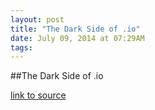 ```yaml
---
layout: post
title: "The Dark Side of .io"
date: July 09, 2014 at 07:29AM
tags: 
---
```

##The Dark Side of .io

[link to source](http://ift.tt/1mMJgbL) 

